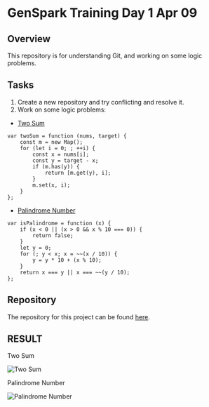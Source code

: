 # GenSpark Training Day 1 Apr 09

## Overview

This repository is for understanding Git, and working on some logic problems.

## Tasks

1. Create a new repository and try conflicting and resolve it.
2. Work on some logic problems:
- [Two Sum](https://leetcode.com/problems/two-sum/description/)

```
var twoSum = function (nums, target) {
    const m = new Map();
    for (let i = 0; ; ++i) {
        const x = nums[i];
        const y = target - x;
        if (m.has(y)) {
            return [m.get(y), i];
        }
        m.set(x, i);
    }
};
```


- [Palindrome Number](https://leetcode.com/problems/palindrome-number/description/)
```
var isPalindrome = function (x) {
    if (x < 0 || (x > 0 && x % 10 === 0)) {
        return false;
    }
    let y = 0;
    for (; y < x; x = ~~(x / 10)) {
        y = y * 10 + (x % 10);
    }
    return x === y || x === ~~(y / 10);
};
```

## Repository

The repository for this project can be found [here](https://github.com/gayat19/FSD09Apr2024).

## RESULT

Two Sum 

![Two Sum](https://github.com/kaxxsh/demo1/blob/main/Results/Day%201/Two%20Sum.png)

Palindrome Number

![Palindrome Number](https://github.com/kaxxsh/demo1/blob/main/Results/Day%201/palindrom.png)